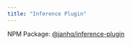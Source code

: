 ```yaml
---
title: "Inference Plugin"
---
```


NPM Package: [@janhq/inference-plugin](https://www.npmjs.com/package/@janhq/inference-plugin)
